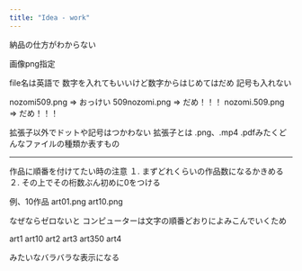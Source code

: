 ```yaml
---
title: "Idea - work"
---
```


納品の仕方がわからない


画像png指定

file名は英語で
数字を入れてもいいけど数字からはじめてはだめ
記号も入れない

nozomi509.png  =>  おっけい
509nozomi.png  =>  だめ！！！
nozomi.509.png =>  だめ！！！

拡張子以外でドットや記号はつかわない
拡張子とは .png、.mp4 .pdfみたくどんなファイルの種類か表すもの

---

作品に順番を付けてたい時の注意
１. まずどれくらいの作品数になるかきめる
２. その上でその桁数ぶん初めに0をつける

例、10作品
art01.png
art10.png

なぜならゼロないと
コンピューターは文字の順番どおりによみこんでいくため

art1
art10
art2
art3
art350
art4

みたいなバラバラな表示になる

